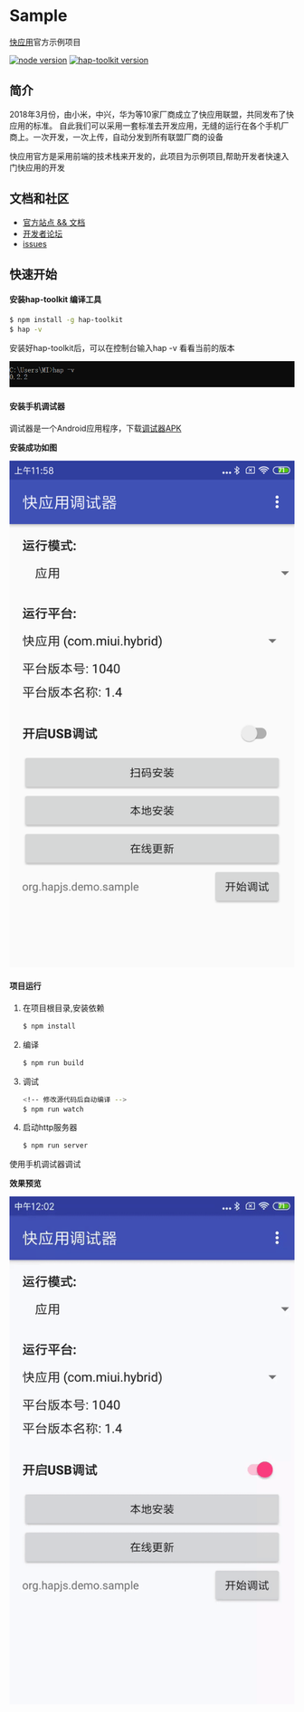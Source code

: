 # Sample

[快应用](https://www.quickapp.cn/)官方示例项目

[![node version][node-image]][node-url]
[![hap-toolkit version][hap-toolkit-image]][hap-toolkit-url]


[node-image]: https://img.shields.io/badge/node.js-%3E=_8-green.svg?style=flat-square
[node-url]: http://nodejs.org/download/
[hap-toolkit-image]: https://img.shields.io/badge/hap--toolkit-%3E=_0.2-blue.svg
[hap-toolkit-url]: https://www.npmjs.com/package/hap-toolkit

## 简介
2018年3月份，由小米，中兴，华为等10家厂商成立了快应用联盟，共同发布了快应用的标准。
自此我们可以采用一套标准去开发应用，无缝的运行在各个手机厂商上。一次开发，一次上传，自动分发到所有联盟厂商的设备

快应用官方是采用前端的技术栈来开发的，此项目为示例项目,帮助开发者快速入门快应用的开发

## 文档和社区

- [官方站点 && 文档](https://www.quickapp.cn/)
- [开发者论坛](https://bbs.quickapp.cn/)
- [issues](https://github.com/quickappcn/issues/issues)

## 快速开始

#### 安装hap-toolkit 编译工具

```bash
$ npm install -g hap-toolkit
$ hap -v
```

安装好hap-toolkit后，可以在控制台输入hap -v 看看当前的版本

![](./images/img1.png)

#### 安装手机调试器

调试器是一个Android应用程序，下载[调试器APK](https://statres.quickapp.cn/quickapp/quickapp/201806/file/quickapp_debugger.apk)

**安装成功如图**

![](./images/img2.png)


#### 项目运行

1. 在项目根目录,安装依赖
   ```bash
   $ npm install
   ```
2. 编译
    ```bash
    $ npm run build
    ```
3. 调试
    ```bash
    <!-- 修改源代码后自动编译 -->
    $ npm run watch
    ```
4. 启动http服务器
    ```bash
    $ npm run server
    ```
使用手机调试器调试

**效果预览**

![](./images/img3.gif)
